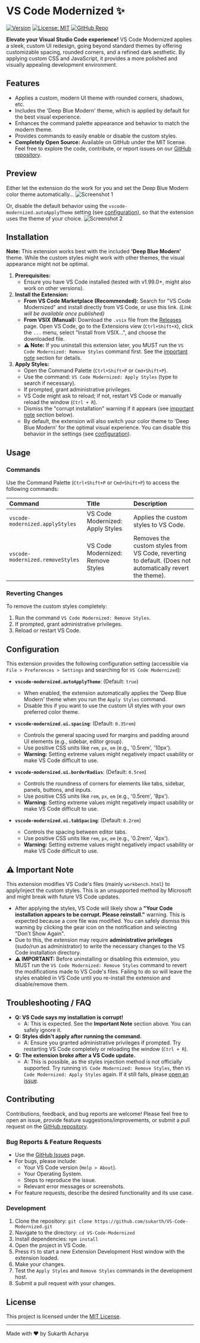 # VS Code Modernized ✨

[![Version](https://img.shields.io/badge/version-0.1.0-blue.svg)](https://marketplace.visualstudio.com/items?itemName=sukarth.VS-Code-Modernized)
[![License: MIT](https://img.shields.io/badge/License-MIT-yellow.svg)](https://opensource.org/licenses/MIT)
[![GitHub Repo](https://img.shields.io/badge/GitHub-Repo-blue?logo=github)](https://github.com/sukarth/VS-Code-Modernized)

**Elevate your Visual Studio Code experience!**
VS Code Modernized applies a sleek, custom UI redesign, going beyond standard themes by offering customizable spacing, rounded corners, and a refined dark aesthetic. By applying custom CSS and JavaScript, it provides a more polished and visually appealing development environment.

## Features

- Applies a custom, modern UI theme with rounded corners, shadows, etc.
- Includes the 'Deep Blue Modern' theme, which is applied by default for the best visual experience.
- Enhances the command palette appearance and behavior to match the modern theme.
- Provides commands to easily enable or disable the custom styles.
- **Completely Open Source:** Available on GitHub under the MIT license. Feel free to explore the code, contribute, or report issues on our [GitHub repository](https://github.com/sukarth/VS-Code-Modernized).

## Preview

Either let the extension do the work for you and set the Deep Blue Modern color theme automatically...
![Screenshot 1](https://raw.githubusercontent.com/sukarth/VS-Code-Modernized/main/assets/vscodeModernizedThemeSwitchDemo.gif)

Or, disable the default behavior using the `vscode-modernized.autoApplyTheme` setting (see [configuration](#configuration)), so that the extension uses the theme of your choice.
![Screenshot 2](https://raw.githubusercontent.com/sukarth/VS-Code-Modernized/main/assets/vscodeModernizedNoThemeSwitchDemo.gif)

<!-- *(Consider adding a carousel or more detailed images showing the UI changes)* -->

## Installation

**Note:** This extension works best with the included **'Deep Blue Modern'** theme. While the custom styles might work with other themes, the visual appearance might not be optimal.

1.  **Prerequisites:**
    - Ensure you have VS Code installed (tested with v1.99.0+, might also work on other versions).
    <!-- *   *(Optional but Recommended)* Install the [Geist Mono](https://vercel.com/font/mono) font for the intended look. -->
2.  **Install the Extension:**
    - **From VS Code Marketplace (Recommended):** Search for "VS Code Modernized" and install directly from VS Code, or use this link. _(Link will be available once published)_
    - **From VSIX (Manual):** Download the `.vsix` file from the [Releases](https://github.com/sukarth/VS-Code-Modernized/releases) page. Open VS Code, go to the Extensions view (`Ctrl+Shift+X`), click the `...` menu, select "Install from VSIX...", and choose the downloaded file.
    - **⚠️ Note:** If you uninstall this extension later, you MUST run the `VS Code Modernized: Remove Styles` command first. See the [important note](#⚠️-important-note) section for details.
3.  **Apply Styles:**
    - Open the Command Palette (`Ctrl+Shift+P` or `Cmd+Shift+P`).
    - Use the command: `VS Code Modernized: Apply Styles` (type to search if necessary).
    - If prompted, grant administrative privileges.
    - VS Code might ask to reload; if not, restart VS Code or manually reload the window (`Ctrl + R`).
    - Dismiss the "corrupt installation" warning if it appears (see [important note](#⚠️-important-note) section below).
    - By default, the extension will also switch your color theme to 'Deep Blue Modern' for the optimal visual experience. You can disable this behavior in the settings (see [configuration](#configuration)).

## Usage

### Commands

Use the Command Palette (`Ctrl+Shift+P` or `Cmd+Shift+P`) to access the following commands:

| Command                          | Title                             | Description                                                                                              |
| :------------------------------- | :-------------------------------- | :------------------------------------------------------------------------------------------------------- |
| `vscode-modernized.applyStyles`  | VS Code Modernized: Apply Styles  | Applies the custom styles to VS Code.                                                                    |
| `vscode-modernized.removeStyles` | VS Code Modernized: Remove Styles | Removes the custom styles from VS Code, reverting to default. (Does not automatically revert the theme). |

### Reverting Changes

To remove the custom styles completely:

1.  Run the command `VS Code Modernized: Remove Styles`.
2.  If prompted, grant administrative privileges.
3.  Reload or restart VS Code.

## Configuration

This extension provides the following configuration setting (accessible via `File > Preferences > Settings` and searching for `VS Code Modernized`):

- **`vscode-modernized.autoApplyTheme`**: (Default: `true`)

  - When enabled, the extension automatically applies the 'Deep Blue Modern' theme when you run the `Apply Styles` command.
  - Disable this if you want to use the custom UI styles with your own preferred color theme.

- **`vscode-modernized.ui.spacing`**: (Default: `0.35rem`)

  - Controls the general spacing used for margins and padding around UI elements (e.g., sidebar, editor group).
  - Use positive CSS units like `rem`, `px`, `em` (e.g., '0.5rem', '10px').
  - **Warning:** Setting extreme values might negatively impact usability or make VS Code difficult to use.

- **`vscode-modernized.ui.borderRadius`**: (Default: `0.5rem`)

  - Controls the roundness of corners for elements like tabs, sidebar, panels, buttons, and inputs.
  - Use positive CSS units like `rem`, `px`, `em` (e.g., '0.5rem', '8px').
  - **Warning:** Setting extreme values might negatively impact usability or make VS Code difficult to use.

- **`vscode-modernized.ui.tabSpacing`**: (Default: `0.2rem`)
  - Controls the spacing between editor tabs.
  - Use positive CSS units like `rem`, `px`, `em` (e.g., '0.2rem', '4px').
  - **Warning:** Setting extreme values might negatively impact usability or make VS Code difficult to use.

## ⚠️ Important Note

This extension modifies VS Code's files (mainly `workbench.html`) to apply/inject the custom styles. This is an unsupported method by Microsoft and might break with future VS Code updates.

- After applying the styles, VS Code will likely show a **"Your Code installation appears to be corrupt. Please reinstall."** warning. This is expected because a core file was modified. You can safely dismiss this warning by clicking the gear icon on the notification and selecting "Don't Show Again".
- Due to this, the extension may require **administrative privileges** (sudo/run as administrator) to write the necessary changes to the VS Code installation directory.
- **⚠️ IMPORTANT:** Before uninstalling or disabling this extension, you MUST run the `VS Code Modernized: Remove Styles` command to revert the modifications made to VS Code's files. Failing to do so will leave the styles enabled in VS Code until you re-install the extension and disable/remove them.

## Troubleshooting / FAQ

- **Q: VS Code says my installation is corrupt!**
  - A: This is expected. See the **Important Note** section above. You can safely ignore it.
- **Q: Styles didn't apply after running the command.**
  - A: Ensure you granted administrative privileges if prompted. Try restarting VS Code completely or reloading the window (`Ctrl + R`).
- **Q: The extension broke after a VS Code update.**
  - A: This is possible, as the styles injection method is not officially supported. Try running `VS Code Modernized: Remove Styles`, then `VS Code Modernized: Apply Styles` again. If it still fails, please [open an issue](https://github.com/sukarth/VS-Code-Modernized/issues).

## Contributing

Contributions, feedback, and bug reports are welcome! Please feel free to open an issue, provide feature suggestions/improvements, or submit a pull request on the [GitHub repository](https://github.com/sukarth/VS-Code-Modernized).

### Bug Reports & Feature Requests

- Use the [GitHub Issues](https://github.com/sukarth/VS-Code-Modernized/issues) page.
- For bugs, please include:
  - Your VS Code version (`Help > About`).
  - Your Operating System.
  - Steps to reproduce the issue.
  - Relevant error messages or screenshots.
- For feature requests, describe the desired functionality and its use case.

### Development

1.  Clone the repository: `git clone https://github.com/sukarth/VS-Code-Modernized.git`
2.  Navigate to the directory: `cd VS-Code-Modernized`
3.  Install dependencies: `npm install`
4.  Open the project in VS Code.
5.  Press `F5` to start a new Extension Development Host window with the extension loaded.
6.  Make your changes.
7.  Test the `Apply Styles` and `Remove Styles` commands in the development host.
8.  Submit a pull request with your changes.

## License

This project is licensed under the [MIT License](LICENSE).

---

Made with ❤️ by Sukarth Acharya
